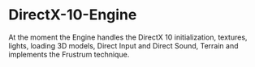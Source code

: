 DirectX-10-Engine
=================

At the moment the Engine handles the DirectX 10 initialization, textures, lights, loading 3D models, 
Direct Input and Direct Sound, Terrain and implements the Frustrum technique.